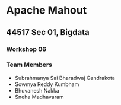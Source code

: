 # Apache Mahout
## 44517 Sec 01, Bigdata
### Workshop 06
### Team Members
* Subrahmanya Sai Bharadwaj Gandrakota
* Sowmya Reddy Kumbham
* Bhuvanesh Nakka
* Sneha Madhavaram


